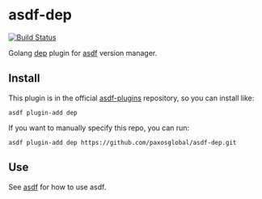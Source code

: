 # asdf-dep

[![Build Status](https://travis-ci.com/paxosglobal/asdf-dep.svg?branch=master)](https://travis-ci.com/paxosglobal/asdf-dep)

Golang [dep](https://github.com/golang/dep) plugin for [asdf](https://github.com/asdf-vm/asdf) version manager.

## Install

This plugin is in the official [asdf-plugins](https://github.com/asdf-vm/asdf-plugins)
repository, so you can install like:

```
asdf plugin-add dep
```

If you want to manually specify this repo, you can run:

```
asdf plugin-add dep https://github.com/paxosglobal/asdf-dep.git
```

## Use

See [asdf](https://github.com/asdf-vm/asdf) for how to use asdf.
